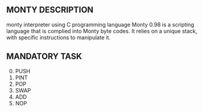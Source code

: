 ## MONTY DESCRIPTION 
monty interpreter using C programming language
Monty 0.98 is a scripting language that is complied into Monty byte codes.
It relies on a unique stack, with specific instructions to manipulate it.

## MANDATORY TASK
0. PUSH
1. PINT
2. POP
3. SWAP
4. ADD
5. NOP
